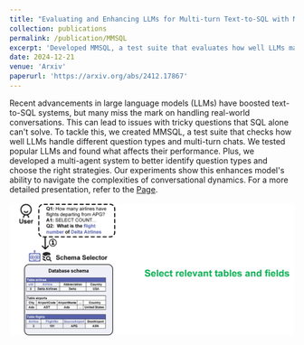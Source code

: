 ```yaml
---
title: "Evaluating and Enhancing LLMs for Multi-turn Text-to-SQL with Multiple Question Types"
collection: publications
permalink: /publication/MMSQL
excerpt: 'Developed MMSQL, a test suite that evaluates how well LLMs manage different question types and multi-turn interactions. Additionally, created a multi-agent system to better identify question types and select appropriate strategies. Experiments show that this approach enhances the models&apos; ability to navigate conversational complexities. For a more detailed presentation, refer to the [Page](https://mcxiaoxiao.github.io/MMSQL).'
date: 2024-12-21
venue: 'Arxiv'
paperurl: 'https://arxiv.org/abs/2412.17867'
---
```


Recent advancements in large language models (LLMs) have boosted text-to-SQL systems, but many miss the mark on handling real-world conversations. This can lead to issues with tricky questions that SQL alone can&apos;t solve. To tackle this, we created MMSQL, a test suite that checks how well LLMs handle different question types and multi-turn chats. We tested popular LLMs and found what affects their performance. Plus, we developed a multi-agent system to better identify question types and choose the right strategies. Our experiments show this enhances model&apos;s ability to navigate the complexities of conversational dynamics. For a more detailed presentation, refer to the [Page](https://mcxiaoxiao.github.io/MMSQL).  <br/><br/><img src='/images/multiagent.gif'>
